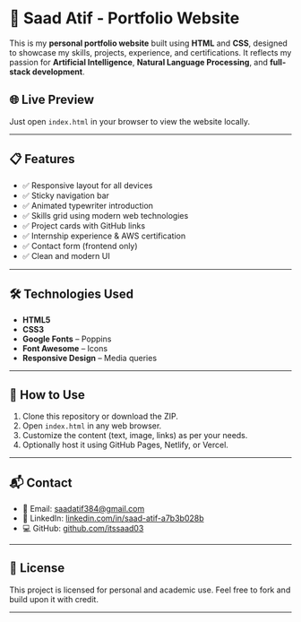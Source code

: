 # 💼 Saad Atif - Portfolio Website

This is my **personal portfolio website** built using **HTML** and **CSS**, designed to showcase my skills, projects, experience, and certifications. It reflects my passion for **Artificial Intelligence**, **Natural Language Processing**, and **full-stack development**.

## 🌐 Live Preview

Just open `index.html` in your browser to view the website locally.

---

## 📋 Features

- ✅ Responsive layout for all devices  
- ✅ Sticky navigation bar  
- ✅ Animated typewriter introduction  
- ✅ Skills grid using modern web technologies  
- ✅ Project cards with GitHub links  
- ✅ Internship experience & AWS certification  
- ✅ Contact form (frontend only)  
- ✅ Clean and modern UI  

---

## 🛠️ Technologies Used

- **HTML5**  
- **CSS3**  
- **Google Fonts** – Poppins  
- **Font Awesome** – Icons  
- **Responsive Design** – Media queries  

---

## 🚀 How to Use

1. Clone this repository or download the ZIP.
2. Open `index.html` in any web browser.
3. Customize the content (text, image, links) as per your needs.
4. Optionally host it using GitHub Pages, Netlify, or Vercel.

---

## 📬 Contact

- 📧 Email: [saadatif384@gmail.com](mailto:saadatif384@gmail.com)  
- 💼 LinkedIn: [linkedin.com/in/saad-atif-a7b3b028b](https://linkedin.com/in/saad-atif-a7b3b028b)  
- 💻 GitHub: [github.com/itssaad03](https://github.com/itssaad03)

---

## 📄 License

This project is licensed for personal and academic use. Feel free to fork and build upon it with credit.

---


